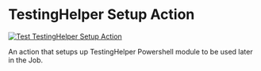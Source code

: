 # TestingHelper Setup Action

[![Test TestingHelper Setup Action](https://github.com/rulasg/testinghelper-setup-action/actions/workflows/test-action.yml/badge.svg)](https://github.com/rulasg/testinghelper-setup-action/actions/workflows/test-action.yml)

An action that setups up TestingHelper Powershell module to be used later in the Job.
